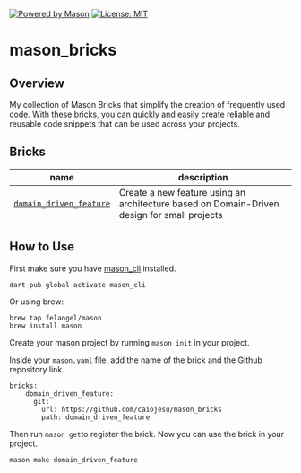 <a href="https://github.com/felangel/mason"><img src="https://img.shields.io/endpoint?url=https%3A%2F%2Ftinyurl.com%2Fmason-badge" alt="Powered by Mason"></a>
<a href="https://opensource.org/licenses/MIT"><img src="https://img.shields.io/badge/license-MIT-purple.svg" alt="License: MIT"></a>

# mason_bricks

## Overview
My collection of Mason Bricks that simplify the creation of frequently used code. With these bricks, you can quickly and easily create reliable and reusable code snippets that can be used across your projects.

## Bricks 

| name            | description                  |
| --------------- | ---------------------------- |
| [`domain_driven_feature`](https://github.com/caiojesu/mason_bricks/tree/main/bricks/domain_driven_feature) | Create a new feature using an architecture based on Domain-Driven design for small projects |


## How to Use
First make sure you have [mason_cli](https://pub.dev/packages/mason_cli) installed.
```
dart pub global activate mason_cli
```
Or using brew: 
```
brew tap felangel/mason
brew install mason
```

Create your mason project by running `mason init` in your project.

Inside your `mason.yaml` file, add the name of the brick and the Github repository link.

```
bricks:
    domain_driven_feature:
      git:
        url: https://github.com/caiojesu/mason_bricks
        path: domain_driven_feature
```
Then run `mason get`to register the brick. Now you can use the brick in your project.
```
mason make domain_driven_feature
```
